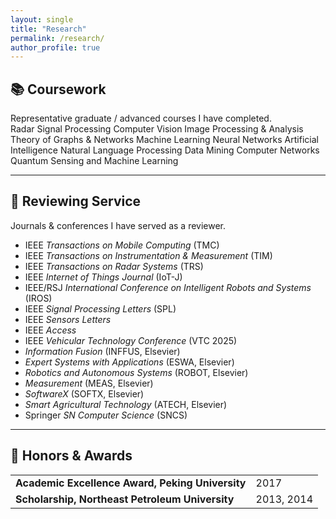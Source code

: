 ```yaml
---
layout: single
title: "Research"
permalink: /research/
author_profile: true
---
```


<!-- ===== Coursework ===== -->
## 📚 Coursework
<!--
<p class="muted">Representative graduate/advanced courses I have completed.</p>

 <ul class="course-badges">
  <li>Radar Signal Processing</li>
  <li>Computer Vision</li>
  <li>Image Processing &amp; Analysis</li>
  <li>Theory of Graphs &amp; Networks</li>
  <li>Machine Learning</li>
  <li>Neural Networks</li>
  <li>Artificial Intelligence</li>
  <li>Natural Language Processing</li>
  <li>Data Mining</li>
  <li>Computer Networks</li>
  <li>Quantum Sensing and Machine Learning</li>
</ul> -->

<div class="cw-card">
  <div class="cw-lead">Representative graduate / advanced courses I have completed.</div>
  <div class="cw-pills">
    <span>Radar Signal Processing</span>
    <span>Computer Vision</span>
    <span>Image Processing &amp; Analysis</span>
    <span>Theory of Graphs &amp; Networks</span>
    <span>Machine Learning</span>
    <span>Neural Networks</span>
    <span>Artificial Intelligence</span>
    <span>Natural Language Processing</span>
    <span>Data Mining</span>
    <span>Computer Networks</span>
    <span>Quantum Sensing and Machine Learning</span>
  </div>
</div>

---

<!-- ===== Reviewing ===== -->
## 📝 Reviewing Service
<p class="muted">Journals &amp; conferences I have served as a reviewer.</p>

<ul class="reviewers">
  <li>IEEE <i>Transactions on Mobile Computing</i> (TMC)</li>
  <li>IEEE <i>Transactions on Instrumentation &amp; Measurement</i> (TIM)</li>
  <li>IEEE <i>Transactions on Radar Systems</i> (TRS)</li>
  <li>IEEE <i>Internet of Things Journal</i> (IoT-J)</li>
  <li>IEEE/RSJ <i>International Conference on Intelligent Robots and Systems</i> (IROS)</li>
  <li>IEEE <i>Signal Processing Letters</i> (SPL)</li>
  <li>IEEE <i>Sensors Letters</i></li>
  <li>IEEE <i>Access</i></li>
  <li>IEEE <i>Vehicular Technology Conference</i> (VTC 2025)</li>
  <li><i>Information Fusion</i> (INFFUS, Elsevier)</li>
  <li><i>Expert Systems with Applications</i> (ESWA, Elsevier)</li>
  <li><i>Robotics and Autonomous Systems</i> (ROBOT, Elsevier)</li>
  <li><i>Measurement</i> (MEAS, Elsevier)</li>
  <li><i>SoftwareX</i> (SOFTX, Elsevier)</li>
  <li><i>Smart Agricultural Technology</i> (ATECH, Elsevier)</li>
  <li>Springer <i>SN Computer Science</i> (SNCS)</li>
</ul>

---

<!-- ===== Honors & Awards ===== -->
## 🏅 Honors & Awards
<table class="awards-table">
  <tbody>
    <tr>
      <td>
        <strong>Academic Excellence Award, Peking University</strong>
        <span class="note"></span>
      </td>
      <td class="year">2017</td>
    </tr>
    <tr>
      <td>
        <strong>Scholarship, Northeast Petroleum University</strong>
        <span class="note"></span>
      </td>
      <td class="year">2013, 2014</td>
    </tr>
  </tbody>
</table>

